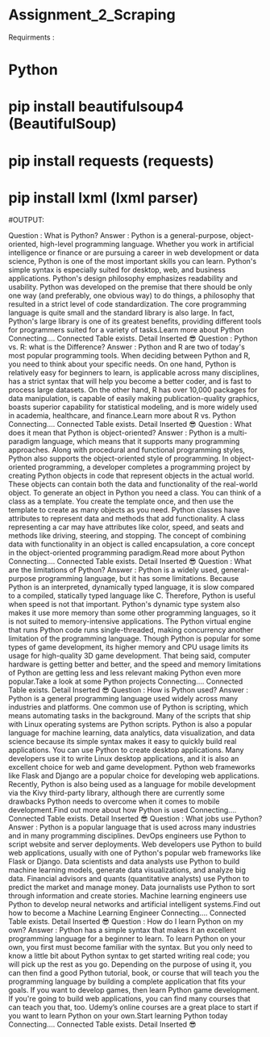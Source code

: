 # Assignment_2_Scraping

Requirments : 
# Python
# pip install beautifulsoup4 (BeautifulSoup)
# pip install requests (requests)
# pip install lxml (lxml parser)

#OUTPUT:

Question : What is Python?
Answer : Python is a general-purpose, object-oriented, high-level programming language. Whether you work in artificial intelligence or finance or are pursuing a career in web development or data science, Python is one of the most important skills you can learn. Python's simple syntax is especially suited for desktop, web, and business applications. Python's design philosophy emphasizes readability and usability. Python was developed on the premise that there should be only one way (and preferably, one obvious way) to do things, a philosophy that resulted in a strict level of code standardization. The core programming language is quite small and the standard library is also large. In fact, Python's large library is one of its greatest benefits, providing different tools for programmers suited for a variety of tasks.Learn more about Python
Connecting....
Connected
Table exists.
Detail Inserted  😎 
Question : Python vs. R: what is the Difference?
Answer : Python and R are two of today's most popular programming tools. When deciding between Python and R, you need to think about your specific needs. On one hand, Python is relatively easy for beginners to learn, is applicable across many disciplines, has a strict syntax that will help you become a better coder, and is fast to process large datasets. On the other hand, R has over 10,000 packages for data manipulation, is capable of easily making publication-quality graphics, boasts superior capability for statistical modeling, and is more widely used in academia, healthcare, and finance.Learn more about R vs. Python
Connecting....
Connected
Table exists.
Detail Inserted  😎 
Question : What does it mean that Python is object-oriented?
Answer : Python is a multi-paradigm language, which means that it supports many programming approaches. Along with procedural and functional programming styles, Python also supports the object-oriented style of programming. In object-oriented programming, a developer completes a programming project by creating Python objects in code that represent objects in the actual world. These objects can contain both the data and functionality of the real-world object. To generate an object in Python you need a class. You can think of a class as a template. You create the template once, and then use the template to create as many objects as you need. Python classes have attributes to represent data and methods that add functionality. A class representing a car may have attributes like color, speed, and seats and methods like driving, steering, and stopping. The concept of combining data with functionality in an object is called encapsulation, a core concept in the object-oriented programming paradigm.Read more about Python
Connecting....
Connected
Table exists.
Detail Inserted  😎 
Question : What are the limitations of Python?
Answer : Python is a widely used, general-purpose programming language, but it has some limitations. Because Python is an interpreted, dynamically typed language, it is slow compared to a compiled, statically typed language like C. Therefore, Python is useful when speed is not that important. Python's dynamic type system also makes it use more memory than some other programming languages, so it is not suited to memory-intensive applications. The Python virtual engine that runs Python code runs single-threaded, making concurrency another limitation of the programming language. Though Python is popular for some types of game development, its higher memory and CPU usage limits its usage for high-quality 3D game development. That being said, computer hardware is getting better and better, and the speed and memory limitations of Python are getting less and less relevant making Python even more popular.Take a look at some Python projects
Connecting....
Connected
Table exists.
Detail Inserted  😎 
Question : How is Python used?
Answer : Python is a general programming language used widely across many industries and platforms. One common use of Python is scripting, which means automating tasks in the background. Many of the scripts that ship with Linux operating systems are Python scripts. Python is also a popular language for machine learning, data analytics, data visualization, and data science because its simple syntax makes it easy to quickly build real applications. You can use Python to create desktop applications. Many developers use it to write Linux desktop applications, and it is also an excellent choice for web and game development. Python web frameworks like Flask and Django are a popular choice for developing web applications. Recently, Python is also being used as a language for mobile development via the Kivy third-party library, although there are currently some drawbacks Python needs to overcome when it comes to mobile development.Find out more about how Python is used
Connecting....
Connected
Table exists.
Detail Inserted  😎 
Question : What jobs use Python?
Answer : Python is a popular language that is used across many industries and in many programming disciplines. DevOps engineers use Python to script website and server deployments. Web developers use Python to build web applications, usually with one of Python's popular web frameworks like Flask or Django. Data scientists and data analysts use Python to build machine learning models, generate data visualizations, and analyze big data. Financial advisors and quants (quantitative analysts) use Python to predict the market and manage money. Data journalists use Python to sort through information and create stories. Machine learning engineers use Python to develop neural networks and artificial intelligent systems.Find out how to become a Machine Learning Engineer
Connecting....
Connected
Table exists.
Detail Inserted  😎 
Question : How do I learn Python on my own?
Answer : Python has a simple syntax that makes it an excellent programming language for a beginner to learn. To learn Python on your own, you first must become familiar with the syntax. But you only need to know a little bit about Python syntax to get started writing real code; you will pick up the rest as you go. Depending on the purpose of using it, you can then find a good Python tutorial, book, or course that will teach you the programming language by building a complete application that fits your goals. If you want to develop games, then learn Python game development. If you're going to build web applications, you can find many courses that can teach you that, too. Udemy’s online courses are a great place to start if you want to learn Python on your own.Start learning Python today
Connecting....
Connected
Table exists.
Detail Inserted  😎 


